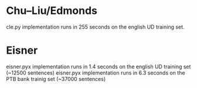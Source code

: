 # Chu–Liu/Edmonds

cle.py implementation runs in 255 seconds on the english UD training set.

# Eisner
eisner.pyx implementation runs in 1.4 seconds on the english UD training set (~12500 sentences)
eisner.pyx implementation runs in 6.3 seconds on the PTB bank trainig set (~37000 sentences)